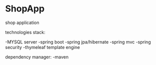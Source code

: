 # ShopApp
shop application

technologies stack:

-MYSQL server
-spring boot
-spring jpa/hibernate
-spring mvc
-spring security
-thymeleaf template engine

dependency manager:
-maven
